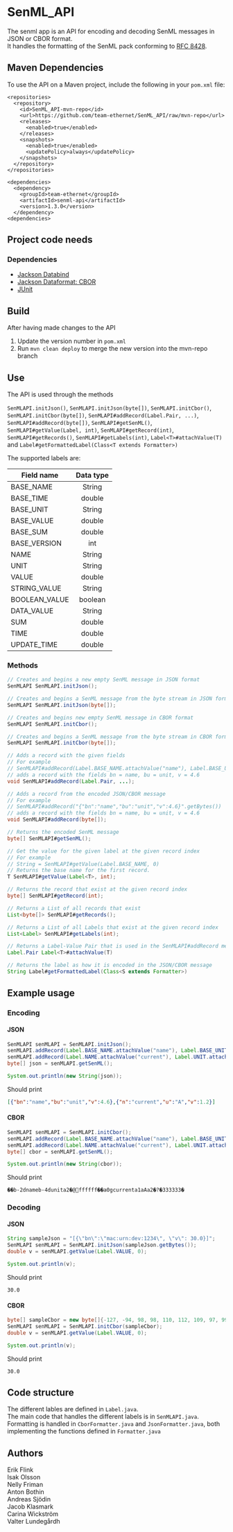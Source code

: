# SenML_API
The senml app is an API for encoding and decoding SenML messages in JSON or CBOR format.  
It handles the formatting of the SenML pack conforming to [RFC 8428](https://tools.ietf.org/html/rfc8428).

## Maven Dependencies

To use the API on a Maven project, include the following in your `pom.xml` file:
```
<repositories>
  <repository>
    <id>SenML_API-mvn-repo</id>
    <url>https://github.com/team-ethernet/SenML_API/raw/mvn-repo</url>
    <releases>
      <enabled>true</enabled>
    </releases>
    <snapshots>
      <enabled>true</enabled>
      <updatePolicy>always</updatePolicy>
    </snapshots>
  </repository>
</repositories>

<dependencies>
  <dependency>
    <groupId>team-ethernet</groupId>
    <artifactId>senml-api</artifactId>
    <version>1.3.0</version>
  </dependency>
<dependencies>
```

## Project code needs

### Dependencies
* [Jackson Databind](https://mvnrepository.com/artifact/com.fasterxml.jackson.core/jackson-databind/2.9.8)
* [Jackson Dataformat: CBOR](https://mvnrepository.com/artifact/com.fasterxml.jackson.dataformat/jackson-dataformat-cbor/2.9.8)
* [JUnit](https://mvnrepository.com/artifact/junit/junit)

## Build
After having made changes to the API
1. Update the version number in `pom.xml`
2. Run `mvn clean deploy` to merge the new version into the mvn-repo branch

## Use

The API is used through the methods 

`SenMLAPI.initJson()`, `SenMLAPI.initJson(byte[])`, `SenMLAPI.initCbor()`, `SenMLAPI.initCbor(byte[])`, `SenMLAPI#addRecord(Label.Pair, ...)`, `SenMLAPI#addRecord(byte[])`, `SenMLAPI#getSenML()`, `SenMLAPI#getValue(Label, int)`, `SenMLAPI#getRecord(int)`, `SenMLAPI#getRecords()`, `SenMLAPI#getLabels(int)`, `Label<T>#attachValue(T)` and `Label#getFormattedLabel(Class<T extends Formatter>)`

The supported labels are:

| Field name    | Data type |
| ------------- |:---------:|
| BASE_NAME     | String    |
| BASE_TIME     | double    |
| BASE_UNIT     | String    |
| BASE_VALUE    | double    |
| BASE_SUM      | double    |
| BASE_VERSION  | int       |
| NAME          | String    |
| UNIT          | String    |
| VALUE         | double    |
| STRING_VALUE  | String    |
| BOOLEAN_VALUE | boolean   |
| DATA_VALUE    | String    |
| SUM           | double    |
| TIME          | double    |
| UPDATE_TIME   | double    |

### Methods

```java
// Creates and begins a new empty SenML message in JSON format
SenMLAPI SenMLAPI.initJson();

// Creates and begins a SenML message from the byte stream in JSON format
SenMLAPI SenMLAPI.initJson(byte[]);

// Creates and begins new empty SenML message in CBOR format
SenMLAPI SenMLAPI.initCbor();

// Creates and begins a SenML message from the byte stream in CBOR format
SenMLAPI SenMLAPI.initCbor(byte[]);

// Adds a record with the given fields
// For example 
// SenMLAPI#addRecord(Label.BASE_NAME.attachValue("name"), Label.BASE_UNIT.attachValue("unit"), Label.VALUE.attachValue(4.6))
// adds a record with the fields bn = name, bu = unit, v = 4.6
void SenMLAPI#addRecord(Label.Pair, ...);

// Adds a record from the encoded JSON/CBOR message
// For example 
// SenMLAPI#addRecord("{"bn":"name","bu":"unit","v":4.6}".getBytes())
// adds a record with the fields bn = name, bu = unit, v = 4.6
void SenMLAPI#addRecord(byte[]);

// Returns the encoded SenML message
byte[] SenMLAPI#getSenML();

// Get the value for the given label at the given record index
// For example 
// String = SenMLAPI#getValue(Label.BASE_NAME, 0)
// Returns the base name for the first record.
T SenMLAPI#getValue(Label<T>, int);

// Returns the record that exist at the given record index
byte[] SenMLAPI#getRecord(int);

// Returns a List of all records that exist
List<byte[]> SenMLAPI#getRecords();

// Returns a List of all Labels that exist at the given record index
List<Label> SenMLAPI#getLabels(int);

// Returns a Label-Value Pair that is used in the SenMLAPI#addRecord method
Label.Pair Label<T>#attachValue(T)

// Returns the label as how it is encoded in the JSON/CBOR message
String Label#getFormattedLabel(Class<S extends Formatter>)
```

## Example usage

### Encoding
#### JSON
```java
SenMLAPI senMLAPI = SenMLAPI.initJson();
senMLAPI.addRecord(Label.BASE_NAME.attachValue("name"), Label.BASE_UNIT.attachValue("unit"), Label.VALUE.attachValue(4.6));
senMLAPI.addRecord(Label.NAME.attachValue("current"), Label.UNIT.attachValue("A"), Label.VALUE.attachValue(1.2));
byte[] json = senMLAPI.getSenML();

System.out.println(new String(json));
```
Should print
```json
[{"bn":"name","bu":"unit","v":4.6},{"n":"current","u":"A","v":1.2}]
```

#### CBOR
```java
SenMLAPI senMLAPI = SenMLAPI.initCbor();
senMLAPI.addRecord(Label.BASE_NAME.attachValue("name"), Label.BASE_UNIT.attachValue("unit"), Label.VALUE.attachValue(4.6));
senMLAPI.addRecord(Label.NAME.attachValue("current"), Label.UNIT.attachValue("A"), Label.VALUE.attachValue(1.2));
byte[] cbor = senMLAPI.getSenML();

System.out.println(new String(cbor));
```
Should print
```cbor
��b-2dnameb-4dunita2�@ffffff��a0gcurrenta1aAa2�?�333333�
```

### Decoding
#### JSON
```java
String sampleJson = "[{\"bn\":\"mac:urn:dev:1234\", \"v\": 30.0}]";
SenMLAPI senMLAPI = SenMLAPI.initJson(sampleJson.getBytes());
double v = senMLAPI.getValue(Label.VALUE, 0);

System.out.println(v);
```
Should print
```
30.0
```

#### CBOR
```java
byte[] sampleCbor = new byte[]{-127, -94, 98, 98, 110, 112, 109, 97, 99, 58, 117, 114, 110, 58, 100, 101, 118, 58, 49, 50, 51, 52, 97, 118, -7, 79, -128};
SenMLAPI senMLAPI = SenMLAPI.initCbor(sampleCbor);
double v = senMLAPI.getValue(Label.VALUE, 0);

System.out.println(v);
```
Should print
```
30.0
```

## Code structure
The different lables are defined in `Label.java`.  
The main code that handles the different labels is in `SenMLAPI.java`.  
Formatting is handled in `CborFormatter.java` and `JsonFormatter.java`, both implementing the functions defined in `Formatter.java`  

## Authors
Erik Flink   \
Isak Olsson \
Nelly Friman \
Anton Bothin   \
Andreas Sjödin \
Jacob Klasmark  \
Carina Wickström \
Valter Lundegårdh 
